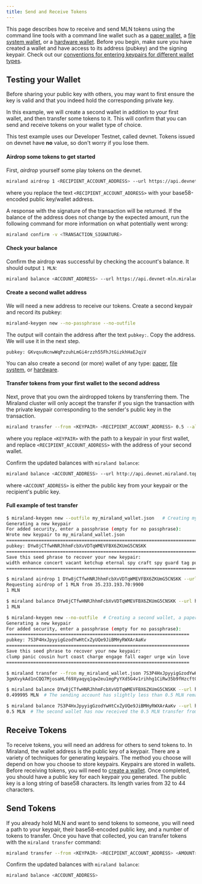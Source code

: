 ```yaml
---
title: Send and Receive Tokens
---
```


This page describes how to receive and send MLN tokens using the command line
tools with a command line wallet such as a [paper wallet](../wallet-guide/paper-wallet.md),
a [file system wallet](../wallet-guide/file-system-wallet.md), or a
[hardware wallet](../wallet-guide/hardware-wallets.md). Before you begin, make sure
you have created a wallet and have access to its address (pubkey) and the
signing keypair. Check out our
[conventions for entering keypairs for different wallet types](../cli/conventions.md#keypair-conventions).

## Testing your Wallet

Before sharing your public key with others, you may want to first ensure the
key is valid and that you indeed hold the corresponding private key.

In this example, we will create a second wallet in addition to your first wallet,
and then transfer some tokens to it. This will confirm that you can send and
receive tokens on your wallet type of choice.

This test example uses our Developer Testnet, called devnet. Tokens issued
on devnet have **no** value, so don't worry if you lose them.

#### Airdrop some tokens to get started

First, _airdrop_ yourself some play tokens on the devnet.

```bash
miraland airdrop 1 <RECIPIENT_ACCOUNT_ADDRESS> --url https://api.devnet-mln.miraland.top
```

where you replace the text `<RECIPIENT_ACCOUNT_ADDRESS>` with your base58-encoded
public key/wallet address.

A response with the signature of the transaction will be returned. If the balance
of the address does not change by the expected amount, run the following command
for more information on what potentially went wrong:

```bash
miraland confirm -v <TRANSACTION_SIGNATURE>
```

#### Check your balance

Confirm the airdrop was successful by checking the account's balance.
It should output `1 MLN`:

```bash
miraland balance <ACCOUNT_ADDRESS> --url https://api.devnet-mln.miraland.top
```

#### Create a second wallet address

We will need a new address to receive our tokens. Create a second
keypair and record its pubkey:

```bash
miraland-keygen new --no-passphrase --no-outfile
```

The output will contain the address after the text `pubkey:`. Copy the
address. We will use it in the next step.

```text
pubkey: GKvqsuNcnwWqPzzuhLmGi4rzzh55FhJtGizkhHaEJqiV
```

You can also create a second (or more) wallet of any type:
[paper](../wallet-guide/paper-wallet#creating-multiple-paper-wallet-addresses),
[file system](../wallet-guide/file-system-wallet.md#creating-multiple-file-system-wallet-addresses),
or [hardware](../wallet-guide/hardware-wallets.md#multiple-addresses-on-a-single-hardware-wallet).

#### Transfer tokens from your first wallet to the second address

Next, prove that you own the airdropped tokens by transferring them.
The Miraland cluster will only accept the transfer if you sign the transaction
with the private keypair corresponding to the sender's public key in the
transaction.

```bash
miraland transfer --from <KEYPAIR> <RECIPIENT_ACCOUNT_ADDRESS> 0.5 --allow-unfunded-recipient --url https://api.devnet-mln.miraland.top --fee-payer <KEYPAIR>
```

where you replace `<KEYPAIR>` with the path to a keypair in your first wallet,
and replace `<RECIPIENT_ACCOUNT_ADDRESS>` with the address of your second
wallet.

Confirm the updated balances with `miraland balance`:

```bash
miraland balance <ACCOUNT_ADDRESS> --url http://api.devnet.miraland.top
```

where `<ACCOUNT_ADDRESS>` is either the public key from your keypair or the
recipient's public key.

#### Full example of test transfer

```bash
$ miraland-keygen new --outfile my_miraland_wallet.json   # Creating my first wallet, a file system wallet
Generating a new keypair
For added security, enter a passphrase (empty for no passphrase):
Wrote new keypair to my_miraland_wallet.json
==========================================================================
pubkey: DYw8jCTfwHNRJhhmFcbXvVDTqWMEVFBX6ZKUmG5CNSKK                          # Here is the address of the first wallet
==========================================================================
Save this seed phrase to recover your new keypair:
width enhance concert vacant ketchup eternal spy craft spy guard tag punch    # If this was a real wallet, never share these words on the internet like this!
==========================================================================

$ miraland airdrop 1 DYw8jCTfwHNRJhhmFcbXvVDTqWMEVFBX6ZKUmG5CNSKK --url https://api.devnet-mln.miraland.top  # Airdropping 1 MLN to my wallet's address/pubkey
Requesting airdrop of 1 MLN from 35.233.193.70:9900
1 MLN

$ miraland balance DYw8jCTfwHNRJhhmFcbXvVDTqWMEVFBX6ZKUmG5CNSKK --url https://api.devnet-mln.miraland.top # Check the address's balance
1 MLN

$ miraland-keygen new --no-outfile  # Creating a second wallet, a paper wallet
Generating a new keypair
For added security, enter a passphrase (empty for no passphrase):
====================================================================
pubkey: 7S3P4HxJpyyigGzodYwHtCxZyUQe9JiBMHyRWXArAaKv                   # Here is the address of the second, paper, wallet.
====================================================================
Save this seed phrase to recover your new keypair:
clump panic cousin hurt coast charge engage fall eager urge win love   # If this was a real wallet, never share these words on the internet like this!
====================================================================

$ miraland transfer --from my_miraland_wallet.json 7S3P4HxJpyyigGzodYwHtCxZyUQe9JiBMHyRWXArAaKv 0.5 --allow-unfunded-recipient --url https://api.devnet-mln.miraland.top --fee-payer my_miraland_wallet.json  # Transferring tokens to the public address of the paper wallet
3gmXvykAd1nCQQ7MjosaHLf69Xyaqyq1qw2eu1mgPyYXd5G4v1rihhg1CiRw35b9fHzcftGKKEu4mbUeXY2pEX2z  # This is the transaction signature

$ miraland balance DYw8jCTfwHNRJhhmFcbXvVDTqWMEVFBX6ZKUmG5CNSKK --url https://api.devnet-mln.miraland.top
0.499995 MLN  # The sending account has slightly less than 0.5 MLN remaining due to the 0.000005 MLN transaction fee payment

$ miraland balance 7S3P4HxJpyyigGzodYwHtCxZyUQe9JiBMHyRWXArAaKv --url https://api.devnet-mln.miraland.top
0.5 MLN  # The second wallet has now received the 0.5 MLN transfer from the first wallet

```

## Receive Tokens

To receive tokens, you will need an address for others to send tokens to. In
Miraland, the wallet address is the public key of a keypair. There are a variety
of techniques for generating keypairs. The method you choose will depend on how
you choose to store keypairs. Keypairs are stored in wallets. Before receiving
tokens, you will need to [create a wallet](../wallet-guide/cli.md).
Once completed, you should have a public key
for each keypair you generated. The public key is a long string of base58
characters. Its length varies from 32 to 44 characters.

## Send Tokens

If you already hold MLN and want to send tokens to someone, you will need
a path to your keypair, their base58-encoded public key, and a number of
tokens to transfer. Once you have that collected, you can transfer tokens
with the `miraland transfer` command:

```bash
miraland transfer --from <KEYPAIR> <RECIPIENT_ACCOUNT_ADDRESS> <AMOUNT> --fee-payer <KEYPAIR>
```

Confirm the updated balances with `miraland balance`:

```bash
miraland balance <ACCOUNT_ADDRESS>
```
